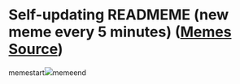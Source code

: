 # Self-updating READMEME (new meme every 5 minutes) ([Memes Source](https://bramses.notion.site/a49c1e962b7646879176ac3b327b6533?v=4d1eda54b170483cb03a40f257231764))

memestart![](https://www.notion.so/image/https%3A%2F%2Fs3-us-west-2.amazonaws.com%2Fsecure.notion-static.com%2F7942b409-d642-42f5-9185-f968450d6feb%2F71E1068D-107D-4E7B-A3DC-B6D5CAE9E21C.jpeg?table=block&id=8088c1ab-c31f-4d38-a54b-96b92e916f48&cache=v2)memeend
